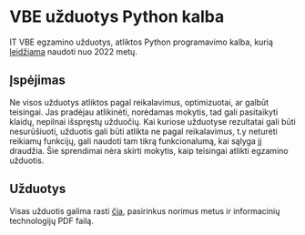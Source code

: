 # VBE užduotys Python kalba
IT VBE egzamino užduotys, atliktos Python programavimo kalba, kurią [leidžiama](https://www.nsa.smm.lt/2022/06/13/informaciniu-technologiju-egzamine-nauja-programavimo-kalba/) naudoti nuo 2022 metų.
## Įspėjimas
Ne visos užduotys atliktos pagal reikalavimus, optimizuotai, ar galbūt teisingai. Jas pradėjau atlikinėti, norėdamas mokytis, tad gali pasitaikyti klaidų, nepilnai išspręstų užduočių. Kai kuriose užduotyse rezultatai gali būti nesurūšiuoti, užduotis gali būti atlikta ne pagal reikalavimus, t.y neturėti reikiamų funkcijų, gali naudoti tam tikrą funkcionalumą, kai sąlyga jį draudžia. Šie sprendimai nėra skirti mokytis, kaip teisingai atlikti egzamino užduotis.
## Užduotys
Visas užduotis galima rasti [čia](https://www.nsa.smm.lt/stebesenos-ir-vertinimo-departamentas/pasiekimu-patikrinimai/brandos-egzaminai/egzaminu-uzduotys/), pasirinkus norimus metus ir informacinių technologijų PDF failą.
